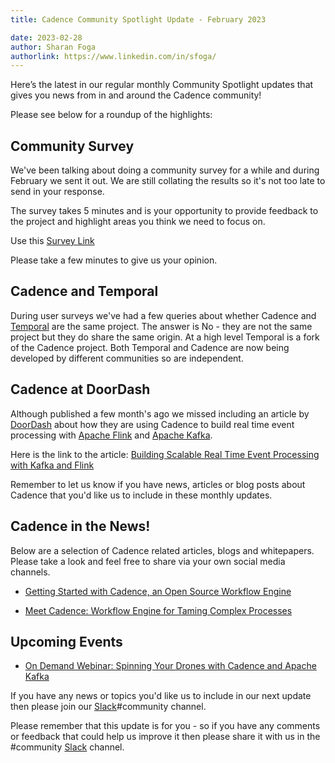 ```yaml
---
title: Cadence Community Spotlight Update - February 2023

date: 2023-02-28
author: Sharan Foga
authorlink: https://www.linkedin.com/in/sfoga/
---
```

Here’s the latest in our regular monthly Community Spotlight updates that gives you news from in and around the Cadence community!

Please see below for a roundup of the highlights:

## Community Survey ##
We've been talking about doing a community survey for a while and during February we sent it out. We are still collating the results so it's not too late to send in your response.

The survey takes 5 minutes and is your opportunity to provide feedback to the project and highlight areas you think we need to focus on.

Use this [Survey Link](https://uber.surveymonkey.com/r/ZS83WJW)

Please take a few minutes to give us your opinion.

## Cadence and Temporal ##
During user surveys we've had a few queries about whether Cadence and [Temporal](https://temporal.io/) are the same project. The answer is No - they are not the same project but they do share the same origin. At a high level Temporal is a fork of the Cadence project. Both Temporal and Cadence are now being developed by different communities so are independent.

## Cadence at DoorDash ##
Although published a few month's ago we missed including an article by [DoorDash](https://doordash.engineering/) about how they are using Cadence to build real time event processing with [Apache Flink](https://flink.apache.org/) and [Apache Kafka](https://kafka.apache.org/).

Here is the link to the article: [Building Scalable Real Time Event Processing with Kafka and Flink](https://doordash.engineering/2022/08/02/building-scalable-real-time-event-processing-with-kafka-and-flink/)

Remember to let us know if you have news, articles or blog posts about Cadence that you'd like us to include in these monthly updates.

## Cadence in the News!

Below are a selection of Cadence related articles, blogs and whitepapers. Please take a look and feel free to share via your own social media channels.

- [Getting Started with Cadence, an Open Source Workflow Engine](https://opensource.com/article/22/6/cadence-open-source-workflow-engine)

- [Meet Cadence: Workflow Engine for Taming Complex Processes](https://thenewstack.io/meet-cadence-workflow-engine-for-taming-complex-processes/)

## Upcoming Events

- [On Demand Webinar: Spinning Your Drones with Cadence and Apache Kafka](https://info.instaclustr.com/webinar-spinning-drones-cadence-kafka.html)

If you have any news or topics you'd like us to include in our next update then please join our [Slack](http://t.uber.com/cadence-slack)#community channel.

Please remember that this update is for you - so if you have any comments or feedback that could help us improve it then please share it with us in the #community [Slack](http://t.uber.com/cadence-slack) channel.
